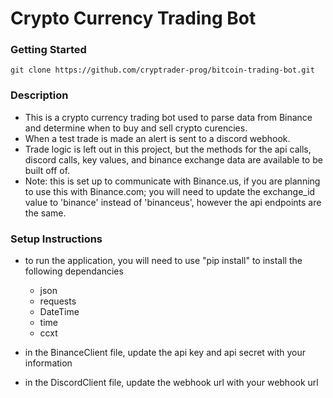 # Crypto Currency Trading Bot

### Getting Started

```
git clone https://github.com/cryptrader-prog/bitcoin-trading-bot.git
```


### Description

- This is a crypto currency trading bot used to parse data from Binance and determine when to buy and sell crypto curencies. 
- When a test trade is made an alert is sent to a discord webhook.
- Trade logic is left out in this project, but the methods for the api calls, discord calls, key values, and binance exchange data are available to be built off of.
- Note: this is set up to communicate with Binance.us, if you are planning to use this with Binance.com; you will need to update the exchange_id value to 'binance' instead of 'binanceus', however the api endpoints are the same.


### Setup Instructions

- to run the application, you will need to use "pip install" to install the following dependancies
    - json
    - requests
    - DateTime
    - time
    - ccxt

- in the BinanceClient file, update the api key and api secret with your information
- in the DiscordClient file, update the webhook url with your webhook url



